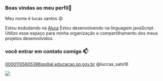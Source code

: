 ### Boas vindas ao meu perfil👋

Meu nome é lucas santos 😝

Estou esdudando na [Alura](https://www.alura.com.br)
Estou desenvolvendo  na linguagem javaScript.
Utilizo esse espaço para minha organização  e compartilhamento dos
meus projetos desenvolvidos.


 ### você  entrar em contato comigo 📫
 00001105805396sp@al.educacao.sp.gov.br 
 @luccas_sats16

![](https://media1.tenor.com/m/CA0GtrBCmLAAAAAC/sinal-da.gif)
 
